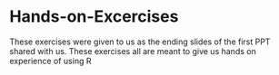 # Hands-on-Excercises
These exercises were given to us as the ending slides of the first PPT shared with us. These exercises all are meant to give us hands on experience of using R
